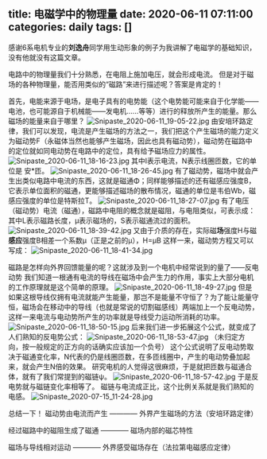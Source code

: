 title: 电磁学中的物理量
date: 2020-06-11 07:11:00
categories: daily
tags: []
---
感谢6系电机专业的**刘逸舟**同学用生动形象的例子为我讲解了电磁学的基础知识，没有他就没有这篇文章。

电路中的物理量我们十分熟悉，在电阻上施加电压，就会形成电流。
但是对于磁场的各种物理量，能否用类似的“磁路”来进行描述呢？答案是肯定的！

首先，电能来源于电场，是电子具有的电势能（这个电势能可能来自于化学能——电池，也可能源自于机械能——发电机……等等）进行的释放所产生的能量。那么磁场的能量来自于哪里？
![Snipaste_2020-06-11_19-05-22.jpg][1]
由安培环路定律，我们可以发现，电流是产生磁场的方法之一，我们把这个产生磁场的能力定义为磁动势F（永磁体当然也能够产生磁场，因此也具有磁动势），磁动势在磁路中的定位就如同电动势在电路中的定位，具有给予磁场应力的属性。
![Snipaste_2020-06-11_18-16-23.jpg][2]
其中I表示电流，N表示线圈匝数，它的单位是 安*匝。
![Snipaste_2020-06-11_18-26-45.jpg][3]
有了磁动势，磁场中就会产生出类似电路中电流的东西，这就是磁通Φ；同样能够描述的还有磁感应强度B，它表示单位面积的磁通，更能够描述磁场的散布情况，磁通的单位是韦伯Wb，磁感应强度的单位是特斯拉T。
![Snipaste_2020-06-11_18-27-07.jpg][4]
有了电压（磁动势）电流（磁通），磁路中电阻的概念就是磁阻，与电阻类似，可表示成：
其中L表示磁路长度，μ表示磁场的，S表示磁通流过的面积。
![Snipaste_2020-06-11_18-39-42.jpg][5]
又由于介质的存在，实际磁**场**强度H与磁**感应**强度B相差一个系数μ（正是之前的μ），H=μB
这样一来，磁动势方程又可以写成：
![Snipaste_2020-06-11_18-41-34.jpg][6]

磁路是怎样向外界回馈能量的呢？这就涉及到一个电机中经常说到的量了——反电动势
我们知道一根通有电流的导线在磁场中会产生力的作用，事实上大部分电机的工作原理就是这个简单的原理。
![Snipaste_2020-06-11_18-49-27.jpg][7]
但是如果这根导线仅拥有电流就能产生能量，那岂不是能量不守恒了？为了能让能量守恒，磁场会在移动中的导线（也就是常说的切割磁感线）两端加上一个反电动势，这样一来电流与电动势所产生的功率就是导线受力运动所消耗的功率。
![Snipaste_2020-06-11_18-50-15.jpg][8]
后来我们进一步拓展这个公式，就变成了人们熟知的反电势公式：
![Snipaste_2020-06-11_18-53-47.jpg][9]
（未归定方向，按一般规定的正方向的话确实应该加一个负号）
这个公式说明了反电动势取决于磁通变化率，N代表的仍是线圈匝数，在多匝线圈中，产生的电动势叠加起来，就会产生N倍的效果。
研究电机的人觉得这很麻烦，于是就把匝数与磁通合体，就有了我们常提到的磁链ψ。
![Snipaste_2020-06-11_18-57-42.jpg][10]
于是反电势就与磁链变化率相等了。
磁链与电流成正比，这个比例关系就是我们熟知的电感。
![Snipaste_2020-07-15_11-24-28.jpg][11]

总结一下！
磁动势由电流而产生   ————   外界产生磁场的方法（安培环路定律）

经过磁路中的磁阻生成了磁通  ————  磁场内部的磁芯特性

磁场与导线相对运动  ————  外界感受磁场存在（法拉第电磁感应定律）


  [1]: /old_images/2020/06/2730705132.jpg
  [2]: /old_images/2020/06/3332546483.jpg
  [3]: /old_images/2020/06/4143798911.jpg
  [4]: /old_images/2020/06/3579642186.jpg
  [5]: /old_images/2020/06/275706257.jpg
  [6]: /old_images/2020/06/3831150800.jpg
  [7]: /old_images/2020/06/1085139085.jpg
  [8]: /old_images/2020/06/3795421197.jpg
  [9]: /old_images/2020/06/1930281352.jpg
  [10]: /old_images/2020/06/348952594.jpg
  [11]: /old_images/2020/07/3570375741.jpg
